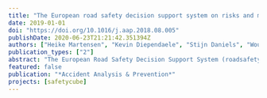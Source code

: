 ```yaml
---
title: "The European road safety decision support system on risks and measures"
date: 2019-01-01
doi: "https://doi.org/10.1016/j.aap.2018.08.005"
publishDate: 2020-06-23T21:21:42.351394Z
authors: ["Heike Martensen", "Kevin Diependaele", "Stijn Daniels", "Wouter Van den Berghe", "Eleonora Papadimitriou", "George Yannis", "Ingrid Van Schagen", "Wendy Weijermars", "Wim Wijnen", "Ashleigh Filtness", " others"]
publication_types: ["2"]
abstract: "The European Road Safety Decision Support System (roadsafety-dss.eu) is an innovative system providing the available evidence on a broad range of road risks and possible countermeasures. This paper describes the scientific basis of the DSS. The structure underlying the DSS consists of (1) a taxonomy identifying risk factors and measures and linking them to each other, (2) a repository of studies, and (3) synopses summarizing the effects estimated in the literature for each risk factor and measure, and (4) an economic efficiency evaluation instrument (E3-calculator). The DSS is implemented in a modern web-based tool with a highly ergonomic interface, allowing users to get a quick overview or go deeper into the results of single studies according to their own needs."
featured: false
publication: "*Accident Analysis & Prevention*"
projects: [safetycube]
---
```


